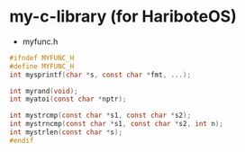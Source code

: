 # my-c-library (for HariboteOS)
- myfunc.h

```c
#ifndef MYFUNC_H
#define MYFUNC_H
int mysprintf(char *s, const char *fmt, ...);

int myrand(void);
int myatoi(const char *nptr);

int mystrcmp(const char *s1, const char *s2);
int mystrncmp(const char *s1, const char *s2, int n);
int mystrlen(const char *s);
#endif
```

